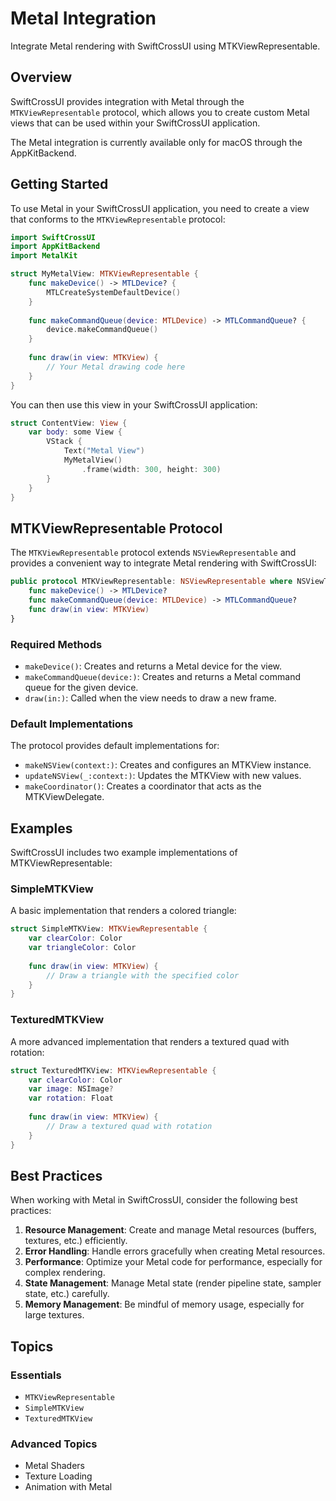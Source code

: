 # Metal Integration

Integrate Metal rendering with SwiftCrossUI using MTKViewRepresentable.

## Overview

SwiftCrossUI provides integration with Metal through the `MTKViewRepresentable` protocol, which allows you to create custom Metal views that can be used within your SwiftCrossUI application.

The Metal integration is currently available only for macOS through the AppKitBackend.

## Getting Started

To use Metal in your SwiftCrossUI application, you need to create a view that conforms to the `MTKViewRepresentable` protocol:

```swift
import SwiftCrossUI
import AppKitBackend
import MetalKit

struct MyMetalView: MTKViewRepresentable {
    func makeDevice() -> MTLDevice? {
        MTLCreateSystemDefaultDevice()
    }
    
    func makeCommandQueue(device: MTLDevice) -> MTLCommandQueue? {
        device.makeCommandQueue()
    }
    
    func draw(in view: MTKView) {
        // Your Metal drawing code here
    }
}
```

You can then use this view in your SwiftCrossUI application:

```swift
struct ContentView: View {
    var body: some View {
        VStack {
            Text("Metal View")
            MyMetalView()
                .frame(width: 300, height: 300)
        }
    }
}
```

## MTKViewRepresentable Protocol

The `MTKViewRepresentable` protocol extends `NSViewRepresentable` and provides a convenient way to integrate Metal rendering with SwiftCrossUI:

```swift
public protocol MTKViewRepresentable: NSViewRepresentable where NSViewType == MTKView {
    func makeDevice() -> MTLDevice?
    func makeCommandQueue(device: MTLDevice) -> MTLCommandQueue?
    func draw(in view: MTKView)
}
```

### Required Methods

- `makeDevice()`: Creates and returns a Metal device for the view.
- `makeCommandQueue(device:)`: Creates and returns a Metal command queue for the given device.
- `draw(in:)`: Called when the view needs to draw a new frame.

### Default Implementations

The protocol provides default implementations for:

- `makeNSView(context:)`: Creates and configures an MTKView instance.
- `updateNSView(_:context:)`: Updates the MTKView with new values.
- `makeCoordinator()`: Creates a coordinator that acts as the MTKViewDelegate.

## Examples

SwiftCrossUI includes two example implementations of MTKViewRepresentable:

### SimpleMTKView

A basic implementation that renders a colored triangle:

```swift
struct SimpleMTKView: MTKViewRepresentable {
    var clearColor: Color
    var triangleColor: Color
    
    func draw(in view: MTKView) {
        // Draw a triangle with the specified color
    }
}
```

### TexturedMTKView

A more advanced implementation that renders a textured quad with rotation:

```swift
struct TexturedMTKView: MTKViewRepresentable {
    var clearColor: Color
    var image: NSImage?
    var rotation: Float
    
    func draw(in view: MTKView) {
        // Draw a textured quad with rotation
    }
}
```

## Best Practices

When working with Metal in SwiftCrossUI, consider the following best practices:

1. **Resource Management**: Create and manage Metal resources (buffers, textures, etc.) efficiently.
2. **Error Handling**: Handle errors gracefully when creating Metal resources.
3. **Performance**: Optimize your Metal code for performance, especially for complex rendering.
4. **State Management**: Manage Metal state (render pipeline state, sampler state, etc.) carefully.
5. **Memory Management**: Be mindful of memory usage, especially for large textures.

## Topics

### Essentials

- ``MTKViewRepresentable``
- ``SimpleMTKView``
- ``TexturedMTKView``

### Advanced Topics

- Metal Shaders
- Texture Loading
- Animation with Metal